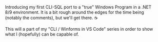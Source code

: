 Introducing my first CLI-SQL port to a "true" Windows Program in a .NET 8/9 environment.
It is a bit rough around the edges for the time being (notably the comments), but we'll get there. ☕

This will a part of my "CLI / Winforms in VS Code" series in order to show what I (hopefully) can be capable of.
